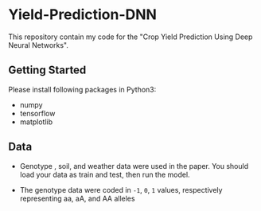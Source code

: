 # Yield-Prediction-DNN


This repository contain my code for the "Crop Yield Prediction Using Deep Neural Networks".


## Getting Started 

 Please install following packages in Python3:
 
 
 - numpy 
 - tensorflow
 - matplotlib
 
 
 ## Data
 
 - Genotype , soil, and weather data were used in the paper. You should load your data as train and test, then run the model.
 
 - The genotype data were coded in `-1`, `0`, `1` values, respectively representing aa, aA, and AA alleles
